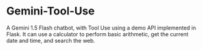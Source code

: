 # Gemini-Tool-Use
A Gemini 1.5 Flash chatbot, with Tool Use using a demo API implemented in Flask. It can use a calculator to perform basic arithmetic, get the current date and time, and search the web.
